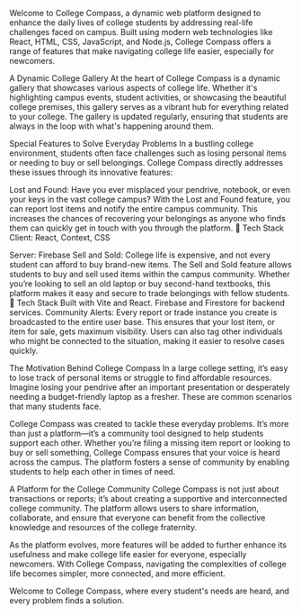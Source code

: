 Welcome to College Compass, a dynamic web platform designed to enhance the daily lives of college students by addressing real-life challenges faced on campus. Built using modern web technologies like React, HTML, CSS, JavaScript, and Node.js, College Compass offers a range of features that make navigating college life easier, especially for newcomers.

A Dynamic College Gallery
At the heart of College Compass is a dynamic gallery that showcases various aspects of college life. Whether it's highlighting campus events, student activities, or showcasing the beautiful college premises, this gallery serves as a vibrant hub for everything related to your college. The gallery is updated regularly, ensuring that students are always in the loop with what's happening around them.

Special Features to Solve Everyday Problems
In a bustling college environment, students often face challenges such as losing personal items or needing to buy or sell belongings. College Compass directly addresses these issues through its innovative features:

Lost and Found: Have you ever misplaced your pendrive, notebook, or even your keys in the vast college campus? With the Lost and Found feature, you can report lost items and notify the entire campus community. This increases the chances of recovering your belongings as anyone who finds them can quickly get in touch with you through the platform.
🦸 Tech Stack
Client: React, Context, CSS

Server: Firebase
Sell and Sold: College life is expensive, and not every student can afford to buy brand-new items. The Sell and Sold feature allows students to buy and sell used items within the campus community. Whether you’re looking to sell an old laptop or buy second-hand textbooks, this platform makes it easy and secure to trade belongings with fellow students.
🦸 Tech Stack
Built with Vite and React.
Firebase and Firestore for backend services.
Community Alerts: Every report or trade instance you create is broadcasted to the entire user base. This ensures that your lost item, or item for sale, gets maximum visibility. Users can also tag other individuals who might be connected to the situation, making it easier to resolve cases quickly.

The Motivation Behind College Compass
In a large college setting, it’s easy to lose track of personal items or struggle to find affordable resources. Imagine losing your pendrive after an important presentation or desperately needing a budget-friendly laptop as a fresher. These are common scenarios that many students face.

College Compass was created to tackle these everyday problems. It’s more than just a platform—it’s a community tool designed to help students support each other. Whether you’re filing a missing item report or looking to buy or sell something, College Compass ensures that your voice is heard across the campus. The platform fosters a sense of community by enabling students to help each other in times of need.

A Platform for the College Community
College Compass is not just about transactions or reports; it’s about creating a supportive and interconnected college community. The platform allows users to share information, collaborate, and ensure that everyone can benefit from the collective knowledge and resources of the college fraternity.

As the platform evolves, more features will be added to further enhance its usefulness and make college life easier for everyone, especially newcomers. With College Compass, navigating the complexities of college life becomes simpler, more connected, and more efficient.

Welcome to College Compass, where every student's needs are heard, and every problem finds a solution.

